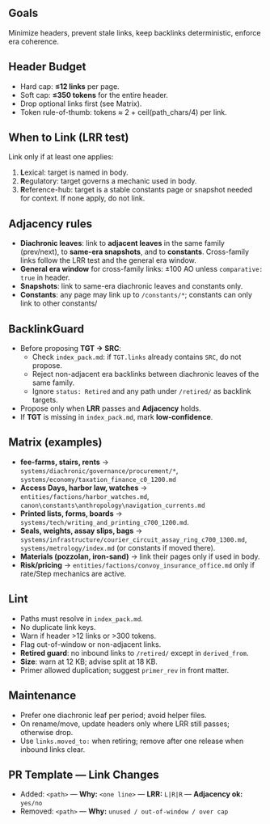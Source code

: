## Goals
Minimize headers, prevent stale links, keep backlinks deterministic, enforce era coherence.

## Header Budget
- Hard cap: **≤12 links** per page.
- Soft cap: **≤350 tokens** for the entire header.
- Drop optional links first (see Matrix).
- Token rule-of-thumb: tokens ≈ 2 + ceil(path_chars/4) per link.

## When to Link (LRR test)
Link only if at least one applies:
1) **L**exical: target is named in body.
2) **R**egulatory: target governs a mechanic used in body.
3) **R**eference-hub: target is a stable constants page or snapshot needed for context.
If none apply, do not link.

## Adjacency rules
- **Diachronic leaves**: link to **adjacent leaves** in the same family (prev/next), to **same-era snapshots**, and to **constants**. Cross-family links follow the LRR test and the general era window.
- **General era window** for cross-family links: ±100 AO unless `comparative: true` in header.
- **Snapshots**: link to same-era diachronic leaves and constants only.
- **Constants**: any page may link up to `/constants/*`; constants can only link to other constants/

## BacklinkGuard
- Before proposing **TGT → SRC**:
  - Check `index_pack.md`: if `TGT.links` already contains `SRC`, do not propose.
  - Reject non-adjacent era backlinks between diachronic leaves of the same family.
  - Ignore `status: Retired` and any path under `/retired/` as backlink targets.
- Propose only when **LRR** passes and **Adjacency** holds.
- If **TGT** is missing in `index_pack.md`, mark **low-confidence**.

## Matrix (examples)
- **fee-farms, stairs, rents** → `systems/diachronic/governance/procurement/*`, `systems/economy/taxation_finance_c0_1200.md` 
- **Access Days, harbor law, watches** → `entities/factions/harbor_watches.md`, `canon\constants\anthropology\navigation_currents.md`
- **Printed lists, forms, boards** → `systems/tech/writing_and_printing_c700_1200.md`.
- **Seals, weights, assay slips, bags** → `systems/infrastructure/courier_circuit_assay_ring_c700_1300.md`, `systems/metrology/index.md` (or constants if moved there).
- **Materials (pozzolan, iron-sand)** → link their pages only if used in body.
- **Risk/pricing** → `entities/factions/convoy_insurance_office.md` only if rate/Step mechanics are active.

## Lint
- Paths must resolve in `index_pack.md`.
- No duplicate link keys.
- Warn if header >12 links or >300 tokens.
- Flag out-of-window or non-adjacent links.
- **Retired guard**: no inbound links to `/retired/` except in `derived_from`.
- **Size**: warn at 12 KB; advise split at 18 KB.
- Primer allowed duplication; suggest `primer_rev` in front matter.

## Maintenance
- Prefer one diachronic leaf per period; avoid helper files.
- On rename/move, update headers only where LRR still passes; otherwise drop.
- Use `links.moved_to:` when retiring; remove after one release when inbound links clear.

## PR Template — Link Changes
- Added: `<path>` — **Why:** `<one line>` — **LRR:** `L|R|R` — **Adjacency ok:** `yes/no`
- Removed: `<path>` — **Why:** `unused / out-of-window / over cap`
